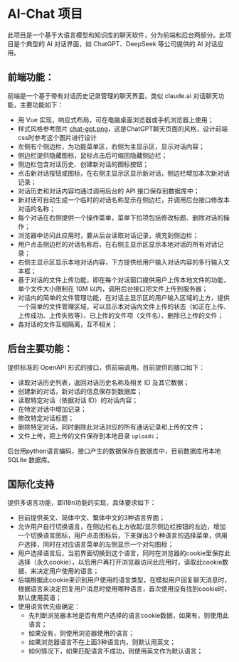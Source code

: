 # AI-Chat 项目

此项目是一个基于大语言模型和知识库的聊天软件，分为前端和后台两部分。此项目是个典型的 AI 对话界面，如 ChatGPT、DeepSeek 等公司提供的 AI 对话应用。

## 前端功能：

前端是一个基于带有对话历史记录管理的聊天界面，类似 claude.ai 对话聊天功能，主要功能如下：

- 用 Vue 实现，响应式布局，可在电脑桌面浏览器或手机浏览器上使用；
- 样式风格参考图片 [chat-gpt.png](chat-gpt.png)，这是ChatGPT聊天页面的风格，设计前端css时参考这个图片进行设计
- 左侧有个侧边栏，为功能菜单区，右侧为主显示区，显示对话内容；
- 侧边栏提供隐藏图标，鼠标点击后可缩回隐藏侧边栏；
- 侧边栏包含对话历史、创建新对话的图标按钮；
- 点击新对话按钮或图标，在右侧主显示区显示新对话，侧边栏增加本次新对话记录；
- 对话历史和对话内容均通过调用后台的 API 接口保存到数据库中；
- 新对话可自动生成一个临时的对话名称显示在侧边栏，并调用后台接口修改本对话的名称；
- 每个对话在右侧提供一个操作菜单，菜单下拉项包括修改标题、删除对话的操作；
- 浏览器中访问此应用时，要从后台读取对话记录，填充到侧边栏；
- 用户点击侧边栏的对话名称后，在右侧主显示区显示本地对话的所有对话记录；
- 右侧主显示区显示本地对话内容，下方提供给用户输入对话内容的多行输入文本框；
- 基于对话的文件上传功能，即在每个对话窗口提供用户上传本地文件的功能，单个文件大小限制在 10M 以内，调用后台接口把文件上传到服务器；
- 对话内的简单的文件管理功能，在对话主显示区的用户输入区域的上方，提供一个简单的文件管理区域，可以显示本对话内文件上传的状态（如正在上传、上传成功、上传失败等）、已上传的文件项（文件名）、删除已上传的文件；
- 各对话的文件互相隔离，互不相关；

## 后台主要功能：

提供标准的 OpenAPI 形式的接口，供前端调用。目前提供的接口如下：

- 读取对话历史列表，返回对话历史名称及相关 ID 及其它数据；
- 创建新的对话，新对话的信息保存到数据库；
- 读取特定对话（依据对话 ID）的对话内容；
- 在特定对话中增加记录；
- 修改特定对话标题；
- 删除特定对话，同时删除此对话对应的所有通话记录和上传的文件；
- 文件上传，把上传的文件保存到本地目录 `uploads`；

后台用python语言编码，接口产生的数据保存在数据库中，目前数据库用本地 SQLite 数据库。

## 国际化支持
提供多语言功能，即i18n功能的实现，具体要求如下：
- 目前提供英文、简体中文、繁体中文的3种语言界面；
- 允许用户自行切换语言，在侧边栏右上方收起/显示侧边栏按钮的左边，增加一个切换语言图标，用户点击图标后，下来弹出3个种语言的选择菜单，供用户选择，同时在对应语言菜单的左侧显示一个对勾图标；
- 用户选择语言后，当前界面切换到这个语言，同时在浏览器的cookie里保存此选择（永久cookie），以后用户再打开浏览器访问此应用时，读取此cookie数据，来决定用户使用的语言；
- 后端根据此cookie来识别用户使用的语言类型，在模拟用户回复聊天消息时，根据语言来决定回复用户消息时使用哪种语言，首次使用没有找到cookie时，默认使用英语；
- 使用语言优先级确定：
    - 先判断浏览器本地是否有用户选择的语言cookie数据，如果有，则使用此语言；
    - 如果没有，则使用浏览器使用的语言；
    - 如果浏览器语言不在上面3种语言内，则默认用英文；
    - 如何情况下，如果匹配语言不成功，则使用英文作为默认语言；